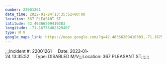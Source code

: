 ```yaml
---
number: 22001261
date_time: 2022-01-24T13:35:52+00:00
location: 367 PLEASANT ST
latitude: 42.40366209410303
longitude: -71.16755482329407
type: M V
google_maps_link: https://maps.google.com/?q=42.40366209410303,-71.16755482329407
---
```


;;;Incident #: 22001261     Date: 2022‐01‐24 13:35:52     Type: DISABLED M/V;;;Location: 367 PLEASANT ST;;;;;;
